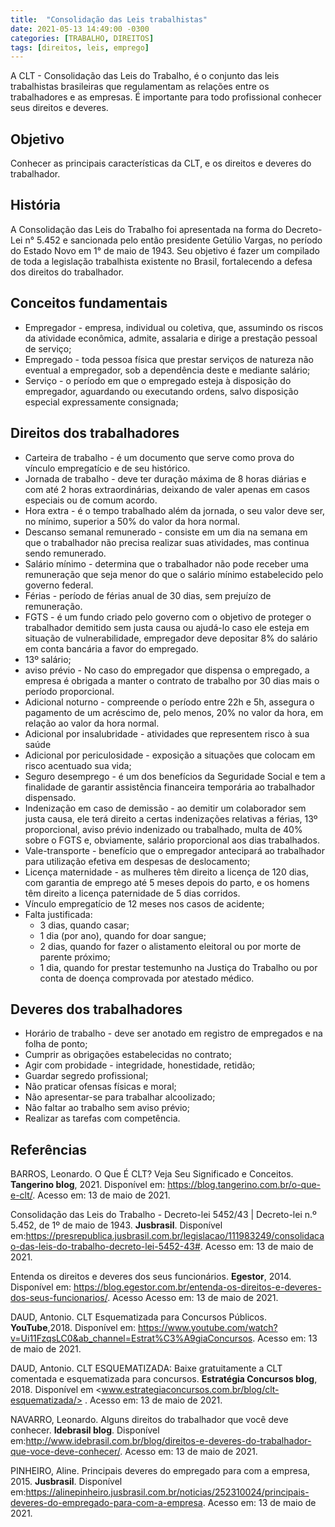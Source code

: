 ```yaml
---
title:  "Consolidação das Leis trabalhistas"
date: 2021-05-13 14:49:00 -0300
categories: [TRABALHO, DIREITOS]
tags: [direitos, leis, emprego]
---
```


A CLT - Consolidação das Leis do Trabalho, é o conjunto das leis trabalhistas brasileiras que regulamentam as relações entre os trabalhadores e as empresas.  É importante para todo profissional conhecer seus direitos e deveres.

## Objetivo
Conhecer as principais características da CLT, e os direitos e deveres do trabalhador.

## História
A Consolidação das Leis do Trabalho foi apresentada na forma do Decreto-Lei n° 5.452 e sancionada pelo então presidente Getúlio Vargas, no período do Estado Novo em 1° de maio de 1943. Seu objetivo é fazer um compilado de toda a legislação trabalhista existente no Brasil, fortalecendo a defesa dos direitos do trabalhador.

## Conceitos fundamentais
* Empregador - empresa, individual ou coletiva, que, assumindo os riscos da atividade econômica, admite, assalaria e dirige a prestação pessoal de serviço;
* Empregado - toda pessoa física que prestar serviços de natureza não eventual a empregador, sob a dependência deste e mediante salário;
* Serviço - o período em que o empregado esteja à disposição do empregador, aguardando ou executando ordens, salvo disposição especial expressamente consignada;

## Direitos dos trabalhadores
* Carteira de trabalho - é um documento que serve como prova do vínculo empregatício e de seu histórico.
* Jornada de trabalho -  deve ter duração máxima de 8 horas diárias e com até 2 horas extraordinárias, deixando de valer apenas em casos especiais ou de comum acordo.
* Hora extra - é o tempo trabalhado além da jornada, o seu valor deve ser, no mínimo, superior a 50% do valor da hora normal.
* Descanso semanal remunerado - consiste em um dia na semana em que o trabalhador não precisa realizar suas atividades, mas continua sendo remunerado.
* Salário mínimo - determina que o trabalhador não pode receber uma remuneração que seja menor do que o salário mínimo estabelecido pelo governo federal.
* Férias - período de férias anual de 30 dias, sem prejuízo de remuneração.
* FGTS - é um fundo criado pelo governo com o objetivo de proteger o trabalhador demitido sem justa causa ou ajudá-lo caso ele esteja em situação de vulnerabilidade,  empregador deve depositar 8% do salário em conta bancária a favor do empregado.
* 13º salário;
* aviso prévio - No caso do empregador que dispensa o empregado, a empresa é obrigada a manter o contrato de trabalho por 30 dias mais o período proporcional.
* Adicional noturno - compreende o período entre 22h e 5h, assegura o pagamento de um acréscimo de, pelo menos, 20% no valor da hora, em relação ao valor da hora normal.
* Adicional por insalubridade - atividades que representem risco à sua saúde
* Adicional por periculosidade - exposição a situações que colocam em risco acentuado sua vida;
* Seguro desemprego - é um dos benefícios da Seguridade Social e tem a finalidade de garantir assistência financeira temporária ao trabalhador dispensado.
* Indenização em caso de demissão - ao demitir um colaborador sem justa causa, ele terá direito a certas indenizações relativas a férias, 13º proporcional, aviso prévio indenizado ou trabalhado, multa de 40% sobre o FGTS e, obviamente, salário proporcional aos dias trabalhados.
* Vale-transporte - benefício que o empregador antecipará ao trabalhador para utilização efetiva em despesas de deslocamento;
* Licença maternidade - as mulheres têm direito a licença de 120 dias, com garantia de emprego até 5 meses depois do parto, e os homens têm direito a licença paternidade de 5 dias corridos.
* Vínculo empregatício de 12 meses nos casos de acidente;
* Falta justificada:
  * 3 dias, quando casar;
  * 1 dia (por ano), quando for doar sangue;
  * 2 dias, quando for fazer o alistamento eleitoral ou por morte de parente próximo;
  * 1 dia, quando for prestar testemunho na Justiça do Trabalho ou por conta de doença comprovada por atestado médico.

## Deveres dos trabalhadores
* Horário de trabalho - deve ser anotado em registro de empregados e na folha de ponto;
* Cumprir as obrigações estabelecidas no contrato;
* Agir com probidade - integridade, honestidade, retidão;
* Guardar segredo profissional;
* Não praticar ofensas físicas e moral;
* Não apresentar-se para trabalhar alcoolizado;
* Não faltar ao trabalho sem aviso prévio;
* Realizar as tarefas com competência.

## Referências

BARROS, Leonardo. O Que É CLT? Veja Seu Significado e Conceitos. **Tangerino blog**, 2021. Disponível em: <https://blog.tangerino.com.br/o-que-e-clt/>. Acesso em: 13 de maio de 2021.

Consolidação das Leis do Trabalho - Decreto-lei 5452/43 \| Decreto-lei n.º 5.452, de 1º de maio de 1943. **Jusbrasil**. Disponível em:<https://presrepublica.jusbrasil.com.br/legislacao/111983249/consolidacao-das-leis-do-trabalho-decreto-lei-5452-43#>. Acesso em: 13 de maio de 2021.

Entenda os direitos e deveres dos seus funcionários. **Egestor**, 2014. Disponível em: <https://blog.egestor.com.br/entenda-os-direitos-e-deveres-dos-seus-funcionarios/>. Acesso Acesso em: 13 de maio de 2021.

DAUD, Antonio. CLT Esquematizada para Concursos Públicos. **YouTube**,2018. Disponível em: <https://www.youtube.com/watch?v=Ui11FzqsLC0&ab_channel=Estrat%C3%A9giaConcursos>. Acesso em: 13 de maio de 2021.

DAUD, Antonio. CLT ESQUEMATIZADA: Baixe gratuitamente a CLT comentada e esquematizada para concursos. **Estratégia Concursos blog**, 2018. Disponível em <www.estrategiaconcursos.com.br/blog/clt-esquematizada/> . Acesso em: 13 de maio de 2021.

NAVARRO, Leonardo. Alguns direitos do trabalhador que você deve conhecer. **Idebrasil blog**. Disponível em:<http://www.idebrasil.com.br/blog/direitos-e-deveres-do-trabalhador-que-voce-deve-conhecer/>. Acesso em: 13 de maio de 2021.

PINHEIRO, Aline. Principais deveres do empregado para com a empresa, 2015. **Jusbrasil**. Disponível em:<https://alinepinheiro.jusbrasil.com.br/noticias/252310024/principais-deveres-do-empregado-para-com-a-empresa>. Acesso em: 13 de maio de 2021.
